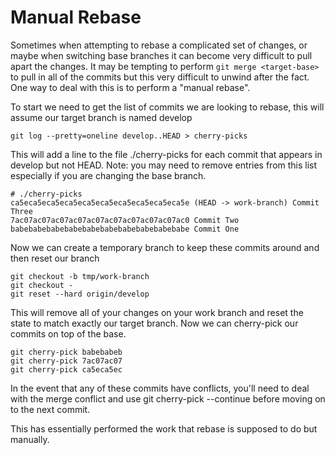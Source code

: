 # Manual Rebase

Sometimes when attempting to rebase a complicated set of changes, or maybe when switching base
branches it can become very difficult to pull apart the changes. It may be tempting to perform
`git merge <target-base>` to pull in all of the commits but this very difficult to unwind after the
fact. One way to deal with this is to perform a "manual rebase".

To start we need to get the list of commits we are looking to rebase, this will assume our target
branch is named develop

```shell
git log --pretty=oneline develop..HEAD > cherry-picks
```

This will add a line to the file ./cherry-picks for each commit that appears in develop but not
HEAD. Note: you may need to remove entries from this list especially if you are changing the base
branch.

```shell
# ./cherry-picks
ca5eca5eca5eca5eca5eca5eca5eca5eca5eca5e (HEAD -> work-branch) Commit Three
7ac07ac07ac07ac07ac07ac07ac07ac07ac07ac0 Commit Two
babebabebabebabebabebabebabebabebabebabe Commit One
```

Now we can create a temporary branch to keep these commits around and then reset our branch

```shell
git checkout -b tmp/work-branch
git checkout -
git reset --hard origin/develop
```

This will remove all of your changes on your work branch and reset the state to match exactly our
target branch. Now we can cherry-pick our commits on top of the base.

```shell
git cherry-pick babebabeb
git cherry-pick 7ac07ac07
git cherry-pick ca5eca5ec
```

In the event that any of these commits have conflicts, you'll need to deal with the merge conflict
and use git cherry-pick --continue before moving on to the next commit.

This has essentially performed the work that rebase is supposed to do but manually.
